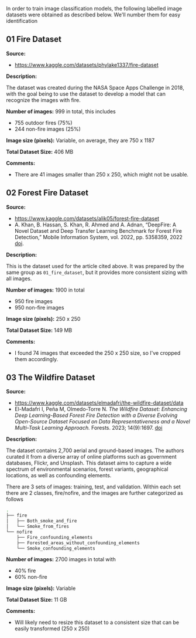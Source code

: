 In order to train image classification models, the following labelled image datasets were obtained as described below. We'll number them for easy identification
## 01 Fire Dataset

**Source:**

- https://www.kaggle.com/datasets/phylake1337/fire-dataset

**Description:** 

The dataset was created during the NASA Space Apps Challenge in 2018, with the goal being to use the dataset to develop a model that can recognize the images with fire.

**Number of images:** 999 in total, this includes
- 755 outdoor fires (75%)
- 244 non-fire images (25%)

**Image size (pixels):** Variable, on average, they are 750 x 1187

**Total Dataset Size:** 406 MB

**Comments:**
- There are 41 images smaller than 250 x 250, which might not be usable.


## 02 Forest Fire Dataset

**Source:** 
- https://www.kaggle.com/datasets/alik05/forest-fire-dataset
- A. Khan, B. Hassan, S. Khan, R. Ahmed and A. Adnan, “DeepFire: A Novel Dataset and Deep Transfer Learning Benchmark for Forest Fire Detection,” Mobile Information System, vol. 2022, pp. 5358359, 2022 [doi](https://doi.org/10.1155/2022/5358359).

**Description:** 

This is the dataset used for the article cited above. It was prepared by the same group as `01_fire_dataset`, but it provides more consistent sizing with all images.

**Number of images:** 1900 in total
- 950 fire images
- 950 non-fire images

**Image size (pixels):** 250 x 250

**Total Dataset Size:** 149 MB

**Comments:**
- I found 74 images that exceeded the 250 x 250 size, so I've cropped them accordingly.

## 03 The Wildfire Dataset

**Source:** 
- https://www.kaggle.com/datasets/elmadafri/the-wildfire-dataset/data
- El-Madafri I, Peña M, Olmedo-Torre N. *The Wildfire Dataset: Enhancing Deep Learning-Based Forest Fire Detection with a Diverse Evolving Open-Source Dataset Focused on Data Representativeness and a Novel Multi-Task Learning Approach.* Forests. 2023; 14(9):1697.  [doi](https://doi.org/10.3390/f14091697)

**Description:** 

The dataset contains 2,700 aerial and ground-based images. The authors curated it from a diverse array of online platforms such as government databases, Flickr, and Unsplash. This dataset aims to capture a wide spectrum of environmental scenarios, forest variants, geographical locations, as well as confounding elements. 

There are 3 sets of images: training, test, and validation. Within each set there are 2 classes, fire/nofire, and the images are further categorized as follows

```bash
.
├── fire
│   ├── Both_smoke_and_fire
│   └── Smoke_from_fires
└── nofire
    ├── Fire_confounding_elements
    ├── Forested_areas_without_confounding_elements
    └── Smoke_confounding_elements
```


**Number of images:** 2700 images in total with
- 40% fire
- 60% non-fire

**Image size (pixels):** Variable

**Total Dataset Size:** 11 GB

**Comments:**
- Will likely need to resize this dataset to a consistent size that can be easily transformed (250 x 250)
